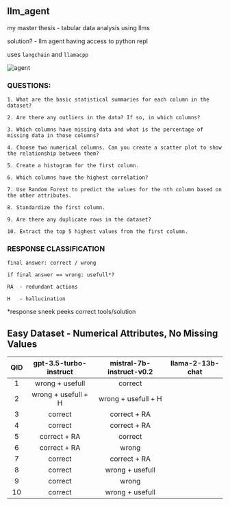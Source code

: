 ## llm_agent

my master thesis - tabular data analysis using llms

solution? - llm agent having access to python repl

uses `langchain` and `llamacpp`

![agent](https://github.com/oski99/llm_agent/assets/102487659/0f52c3d9-042e-45cb-8219-5409962669e0)

### QUESTIONS:

    1. What are the basic statistical summaries for each column in the dataset?

    2. Are there any outliers in the data? If so, in which columns?

    3. Which columns have missing data and what is the percentage of missing data in those columns?

    4. Choose two numerical columns. Can you create a scatter plot to show the relationship between them?

    5. Create a histogram for the first column.

    6. Which columns have the highest correlation?

    7. Use Random Forest to predict the values for the nth column based on the other attributes.

    8. Standardize the first column.

    9. Are there any duplicate rows in the dataset?

    10. Extract the top 5 highest values from the first column.

### RESPONSE CLASSIFICATION

    final answer: correct / wrong

    if final answer == wrong: usefull*?

    RA  - redundant actions

    H   - hallucination

*response sneek peeks correct tools/solution

## Easy Dataset         - Numerical Attributes, No Missing Values

| QID | gpt-3.5-turbo-instruct | mistral-7b-instruct-v0.2 | llama-2-13b-chat |
|:---:|:----------------------:|:------------------------:|:----------------:|
|1    | wrong + usefull        | correct                  | 
|2    | wrong + usefull + H    | wrong + usefull + H      |
|3    | correct                | correct + RA             |
|4    | correct                | correct + RA             |
|5    | correct + RA           | correct                  |
|6    | correct + RA           | wrong                    |
|7    | correct                | correct + RA             |
|8    | correct                | wrong + usefull          |
|9    | correct                | wrong                    |
|10   | correct                | wrong + usefull          |





